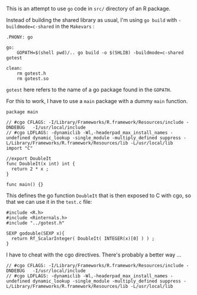 
This is an attempt to use `go` code in `src/` directory of an R package. 

Instead of building the shared library as usual, I'm using `go build` with `-buildmode=c-shared` in the `Makevars` : 

```
.PHONY: go

go:
	GOPATH=$(shell pwd)/.. go build -o $(SHLIB) -buildmode=c-shared gotest

clean:
	rm gotest.h
	rm gotest.so
```

`gotest` here refers to the name of a go package found in the `GOPATH`. 

For this to work, I have to use a `main` package with a dummy `main` function. 

```
package main

// #cgo CFLAGS: -I/Library/Frameworks/R.framework/Resources/include -DNDEBUG   -I/usr/local/include
// #cgo LDFLAGS: -dynamiclib -Wl,-headerpad_max_install_names -undefined dynamic_lookup -single_module -multiply_defined suppress -L/Library/Frameworks/R.framework/Resources/lib -L/usr/local/lib
import "C"

//export DoubleIt
func DoubleIt(x int) int {
  return 2 * x ;
}

func main() {}

```

This defines the go function `DoubleIt` that is then exposed to C with cgo, so that we can use it in the `test.c` file: 

```
#include <R.h>
#include <Rinternals.h>
#include "../gotest.h"

SEXP godouble(SEXP x){
  return Rf_ScalarInteger( DoubleIt( INTEGER(x)[0] ) ) ;
}
```

I have to cheat with the cgo directives. There's probably a better way ... 

```
// #cgo CFLAGS: -I/Library/Frameworks/R.framework/Resources/include -DNDEBUG   -I/usr/local/include
// #cgo LDFLAGS: -dynamiclib -Wl,-headerpad_max_install_names -undefined dynamic_lookup -single_module -multiply_defined suppress -L/Library/Frameworks/R.framework/Resources/lib -L/usr/local/lib
```
